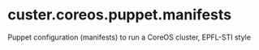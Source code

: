 # custer.coreos.puppet.manifests
Puppet configuration (manifests) to run a CoreOS cluster, EPFL-STI style
